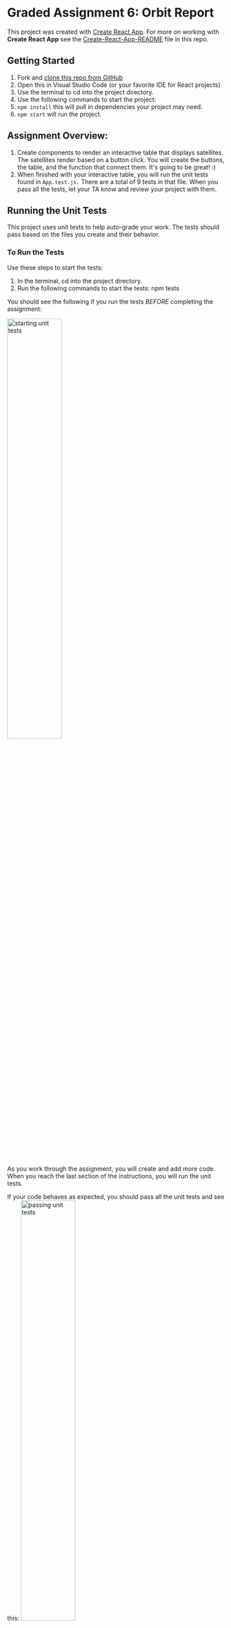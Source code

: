 # Graded Assignment 6: Orbit Report

This project was created with [Create React App](https://github.com/facebook/create-react-app).  For more on working with **Create React App** see the [Create-React-App-README](https://github.com/LaunchCodeEducation/orbitReport-React/blob/main/Create-React-App-README.md) file in this repo.

## Getting Started
1. Fork and [clone this repo from GitHub](https://plainenglish.io/blog/how-to-clone-an-app-from-github-446541a0302d)
2. Open this in Visual Studio Code (or your favorite IDE for React projects)
3. Use the terminal to cd into the project directory.
4. Use the following commands to start the project:
  1. `npm install` this will pull in dependencies your project may need.
  2. `npm start` will run the project.


## Assignment Overview:
1. Create components to render an interactive table that displays satellites. The satellites render based on a button click. You will create the buttons, the table, and the function that connect them. It's going to be great! :)
2. When finished with your interactive table, you will run the unit tests found in `App.test.js.` There are a total of 9 tests in that file. When you pass all the tests, let your TA know and review your project with them.


## Running the Unit Tests
This project uses unit tests to help auto-grade your work.
The tests should pass based on the files you create and their behavior.
  
### To Run the Tests 
Use these steps to start the tests:
  1. In the terminal, cd into the project directory.
  2. Run the following commands to start the tests: npm tests

  You should see the following if you run the tests _BEFORE_ completing the assignment:
  
  <img width="50%" alt="starting unit tests" src="https://github.com/LaunchCodeEducation/orbitReport-React/assets/66076696/9abae38b-971a-41df-b34d-cd75aee1b81a">

  As you work through the assignment, you will create and add more code. When you reach the last section of the instructions, you will run the unit tests.

  If your code behaves as expected, you should pass all the unit tests and see this: 
    <img width="50%" alt="passing unit tests" src="https://github.com/LaunchCodeEducation/orbitReport-React/assets/66076696/b0cf1c1f-4ba8-4553-968d-040538c64c9b">

### Troubleshooting
Troubleshooting tips for this project and the unit tests are in the textbook.

Happy coding! :)
